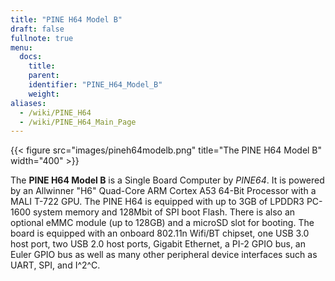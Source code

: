 ```yaml
---
title: "PINE H64 Model B"
draft: false
fullnote: true
menu:
  docs:
    title:
    parent:
    identifier: "PINE_H64_Model_B"
    weight:
aliases:
  - /wiki/PINE_H64
  - /wiki/PINE_H64_Main_Page
---
```


{{< figure src="images/pineh64modelb.png" title="The PINE H64 Model B" width="400" >}}

The **PINE H64 Model B** is a Single Board Computer by _PINE64_. It is powered by an Allwinner "H6" Quad-Core ARM Cortex A53 64-Bit Processor with a MALI T-722 GPU. The PINE H64 is equipped with up to 3GB of LPDDR3 PC-1600 system memory and 128Mbit of SPI boot Flash. There is also an optional eMMC module (up to 128GB) and a microSD slot for booting. The board is equipped with an onboard 802.11n Wifi/BT chipset, one USB 3.0 host port, two USB 2.0 host ports, Gigabit Ethernet, a PI-2 GPIO bus, an Euler GPIO bus as well as many other peripheral device interfaces such as UART, SPI, and I^2^C.
